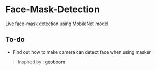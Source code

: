 # Face-Mask-Detection

Live face-mask detection using MobileNet model

## To-do
- Find out how to make camera can detect face when using masker

> Inspired by : [geoboom](https://github.com/geoboom/facemask-workshop)
